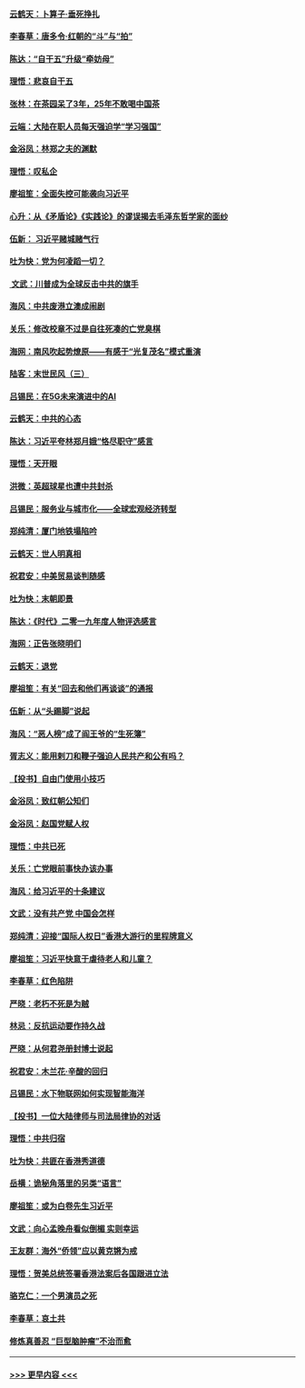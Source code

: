 #### [云鹤天：卜算子‧垂死挣扎](../pages/nsc993/n11739956.md?t=12231733) 
#### [李春草：唐多令‧红朝的“斗”与“拍”](../pages/nsc993/n11739830.md?t=12231733) 
#### [陈达：“自干五”升级“牵妨母”](../pages/nsc993/n11739724.md?t=12231733) 
#### [理悟：悲哀自干五](../pages/nsc993/n11739547.md?t=12231733) 
#### [张林：在茶园呆了3年，25年不敢喝中国茶](../pages/nsc993/n11739240.md?t=12231733) 
#### [云端：大陆在职人员每天强迫学“学习强国”](../pages/nsc993/n11738735.md?t=12231733) 
#### [金浴凤：林郑之夫的渊默](../pages/nsc993/n11737735.md?t=12231733) 
#### [理悟：叹私企](../pages/nsc993/n11737715.md?t=12231733) 
#### [廖祖笙：全面失控可能袭向习近平](../pages/nsc993/n11737704.md?t=12231733) 
#### [心升：从《矛盾论》《实践论》的谬误揭去毛泽东哲学家的面纱](../pages/nsc993/n11736962.md?t=12231733) 
#### [伍新： 习近平赌城赌气行](../pages/nsc993/n11736929.md?t=12231733) 
#### [吐为快：党为何凌蹈一切？](../pages/nsc993/n11736915.md?t=12231733) 
#### [ 文武：川普成为全球反击中共的旗手](../pages/nsc993/n11736882.md?t=12231733) 
#### [海风：中共废港立澳成闹剧](../pages/nsc993/n11735857.md?t=12231733) 
#### [关乐：修改校章不过是自往死凑的亡党臭棋](../pages/nsc993/n11735097.md?t=12231733) 
#### [海网：南风吹起势燎原——有感于“光复茂名”模式重演](../pages/nsc993/n11732308.md?t=12231733) 
#### [陆客：末世民风（三）](../pages/nsc993/n11732211.md?t=12231733) 
#### [吕锡民：在5G未来演进中的AI](../pages/nsc993/n11730010.md?t=12231733) 
#### [云鹤天：中共的心态](../pages/nsc993/n11729906.md?t=12231733) 
#### [陈达：习近平夸林郑月娥“恪尽职守”感言](../pages/nsc993/n11729881.md?t=12231733) 
#### [理悟：天开眼](../pages/nsc993/n11729699.md?t=12231733) 
#### [洪微：英超球星也遭中共封杀](../pages/nsc993/n11727243.md?t=12231733) 
#### [吕锡民：服务业与城市化——全球宏观经济转型](../pages/nsc993/n11725845.md?t=12231733) 
#### [郑纯清：厦门地铁塌陷吟](../pages/nsc993/n11725813.md?t=12231733) 
#### [云鹤天：世人明真相](../pages/nsc993/n11725621.md?t=12231733) 
#### [祝君安：中美贸易谈判随感](../pages/nsc993/n11725609.md?t=12231733) 
#### [吐为快：末朝即景](../pages/nsc993/n11723365.md?t=12231733) 
#### [陈达：《时代》二零一九年度人物评选感言](../pages/nsc993/n11723337.md?t=12231733) 
#### [海网：正告张晓明们](../pages/nsc993/n11723228.md?t=12231733) 
#### [云鹤天：退党](../pages/nsc993/n11723056.md?t=12231733) 
#### [廖祖笙：有关“回去和他们再谈谈”的通报](../pages/nsc993/n11722442.md?t=12231733) 
#### [伍新：从“头踢脚”说起](../pages/nsc993/n11722429.md?t=12231733) 
#### [海风：“恶人榜”成了阎王爷的“生死簿”](../pages/nsc993/n11722272.md?t=12231733) 
#### [胥志义：能用剌刀和鞭子强迫人民共产和公有吗？](../pages/nsc993/n11720569.md?t=12231733) 
#### [【投书】自由门使用小技巧](../pages/nsc993/n11720180.md?t=12231733) 
#### [金浴凤：致红朝公知们](../pages/nsc993/n11720563.md?t=12231733) 
#### [金浴凤：赵国党赋人权](../pages/nsc993/n11720533.md?t=12231733) 
#### [理悟：中共已死](../pages/nsc993/n11720233.md?t=12231733) 
#### [关乐：亡党眼前事快办该办事](../pages/nsc993/n11719160.md?t=12231733) 
#### [海风：给习近平的十条建议](../pages/nsc993/n11717616.md?t=12231733) 
#### [文武：没有共产党 中国会怎样](../pages/nsc993/n11717584.md?t=12231733) 
#### [郑纯清：迎接“国际人权日”香港大游行的里程牌意义](../pages/nsc993/n11717417.md?t=12231733) 
#### [廖祖笙：习近平快意于虐待老人和儿童？](../pages/nsc993/n11715313.md?t=12231733) 
#### [李春草：红色陷阱](../pages/nsc993/n11715029.md?t=12231733) 
#### [严晓：老朽不死是为贼](../pages/nsc993/n11712910.md?t=12231733) 
#### [林忌：反抗运动要作持久战](../pages/nsc993/n11712623.md?t=12231733) 
#### [严晓：从何君尧册封博士说起](../pages/nsc993/n11712465.md?t=12231733) 
#### [祝君安：木兰花·辛酸的回归](../pages/nsc993/n11712381.md?t=12231733) 
#### [吕锡民：水下物联网如何实现智能海洋](../pages/nsc993/n11711158.md?t=12231733) 
#### [【投书】一位大陆律师与司法局律协的对话](../pages/nsc993/n11709675.md?t=12231733) 
#### [理悟：中共归宿](../pages/nsc993/n11710059.md?t=12231733) 
#### [吐为快：共匪在香港秀道德](../pages/nsc993/n11709979.md?t=12231733) 
#### [岳横：诡秘角落里的另类“语言”](../pages/nsc993/n11709792.md?t=12231733) 
#### [廖祖笙：或为白卷先生习近平](../pages/nsc993/n11708330.md?t=12231733) 
#### [文武：向心孟晚舟看似倒楣 实则幸运](../pages/nsc993/n11708236.md?t=12231733) 
#### [王友群：海外“侨领”应以黄克锵为戒](../pages/nsc993/n11706176.md?t=12231733) 
#### [理悟：贺美总统签署香港法案后各国跟进立法](../pages/nsc993/n11706853.md?t=12231733) 
#### [骆克仁：一个男演员之死](../pages/nsc993/n11706677.md?t=12231733) 
#### [李春草：哀土共](../pages/nsc993/n11706255.md?t=12231733) 
#### [修炼真善忍 “巨型脑肿瘤”不治而愈](../pages/nsc993/n11705340.md?t=12231733) 

----
#### [ >>> 更早内容 <<< ](../indexes/nsc993-earlier.md)
